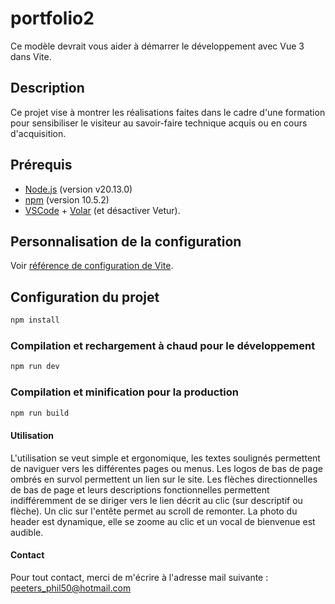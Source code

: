 # portfolio2

Ce modèle devrait vous aider à démarrer le développement avec Vue 3 dans Vite.

## Description

Ce projet vise à montrer les réalisations faites dans le cadre d'une formation pour sensibiliser le visiteur
au savoir-faire technique acquis ou en cours d'acquisition.

## Prérequis

- [Node.js](https://nodejs.org/) (version v20.13.0)
- [npm](https://www.npmjs.com/) (version 10.5.2)
- [VSCode](https://code.visualstudio.com/) + [Volar](https://marketplace.visualstudio.com/items?itemName=Vue.volar) (et désactiver Vetur).


## Personnalisation de la configuration

Voir [référence de configuration de Vite](https://vitejs.dev/config/).

## Configuration du projet

```sh
npm install
```

### Compilation et rechargement à chaud pour le développement

```sh
npm run dev
```

### Compilation et minification pour la production

```sh
npm run build
```
#### Utilisation

L'utilisation se veut simple et ergonomique, les textes soulignés permettent de naviguer vers les différentes pages ou menus. Les logos de bas de page ombrés en survol permettent un lien sur le site. Les flèches directionnelles de bas de page et leurs descriptions fonctionnelles permettent indifféremment de se diriger vers le lien décrit au clic (sur descriptif ou flèche). Un clic sur l'entête permet au scroll de remonter. La photo du header est dynamique, elle se zoome au clic et un vocal de bienvenue est audible.

#### Contact

Pour tout contact, merci de m'écrire à l'adresse mail suivante : peeters_phil50@hotmail.com



